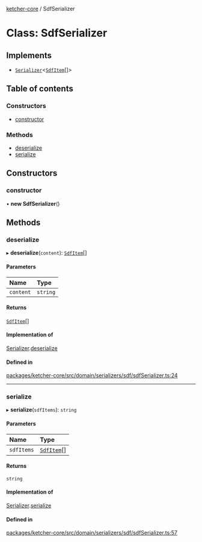 [ketcher-core](../README.md) / SdfSerializer

# Class: SdfSerializer

## Implements

- [`Serializer`](../interfaces/Serializer.md)<[`SdfItem`](../interfaces/SdfItem.md)[]\>

## Table of contents

### Constructors

- [constructor](SdfSerializer.md#constructor)

### Methods

- [deserialize](SdfSerializer.md#deserialize)
- [serialize](SdfSerializer.md#serialize)

## Constructors

### constructor

• **new SdfSerializer**()

## Methods

### deserialize

▸ **deserialize**(`content`): [`SdfItem`](../interfaces/SdfItem.md)[]

#### Parameters

| Name | Type |
| :------ | :------ |
| `content` | `string` |

#### Returns

[`SdfItem`](../interfaces/SdfItem.md)[]

#### Implementation of

[Serializer](../interfaces/Serializer.md).[deserialize](../interfaces/Serializer.md#deserialize)

#### Defined in

[packages/ketcher-core/src/domain/serializers/sdf/sdfSerializer.ts:24](https://github.com/epam/ketcher/blob/bf065756/packages/ketcher-core/src/domain/serializers/sdf/sdfSerializer.ts#L24)

___

### serialize

▸ **serialize**(`sdfItems`): `string`

#### Parameters

| Name | Type |
| :------ | :------ |
| `sdfItems` | [`SdfItem`](../interfaces/SdfItem.md)[] |

#### Returns

`string`

#### Implementation of

[Serializer](../interfaces/Serializer.md).[serialize](../interfaces/Serializer.md#serialize)

#### Defined in

[packages/ketcher-core/src/domain/serializers/sdf/sdfSerializer.ts:57](https://github.com/epam/ketcher/blob/bf065756/packages/ketcher-core/src/domain/serializers/sdf/sdfSerializer.ts#L57)
